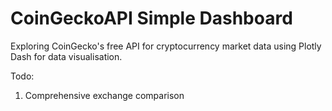 # CoinGeckoAPI Simple Dashboard

Exploring CoinGecko's free API for cryptocurrency market data using Plotly Dash for data visualisation.

Todo:
  1. Comprehensive exchange comparison

